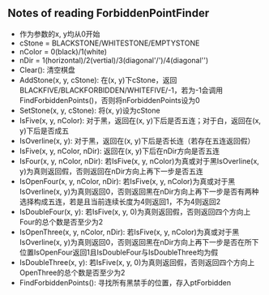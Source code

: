 ## Notes of reading ForbiddenPointFinder
- 作为参数的x, y均从0开始
- cStone = BLACKSTONE/WHITESTONE/EMPTYSTONE
- nColor = 0(black)/1(white)
- nDir = 1(horizontal)/2(vertial)/3(diagonal'/')/4(diagonal'\')
- Clear(): 清空棋盘
- AddStone(x, y, cStone): 在(x, y)下cStone，返回BLACKFIVE/BLACKFORBIDDEN/WHITEFIVE/-1，若为-1会调用FindForbiddenPoints()，否则将nForbiddenPoints设为0
- SetStone(x, y, cStone): 将(x, y)设为cStone
- IsFive(x, y, nColor): 对于黑，返回在(x, y)下后是否五连；对于白，返回在(x, y)下后是否成五
- IsOverline(x, y): 对于黑，返回在(x, y)下后是否长连（若存在五连返回假）
- IsFive(x, y, nColor, nDir): 返回在(x, y)下后在nDir方向是否五连
- IsFour(x, y, nColor, nDir): 若IsFive(x, y, nColor)为真或对于黑IsOverline(x, y)为真则返回假，否则返回在nDir方向上再下一步是否五连
- IsOpenFour(x, y, nColor, nDir): 若IsFive(x, y, nColor)为真或对于黑IsOverline(x, y)为真则返回0，否则返回黑在nDir方向上再下一步是否有两种选择构成五连，若是且当前连续长度为4则返回1，不为4则返回2
- IsDoubleFour(x, y): 若IsFive(x, y, 0)为真则返回假，否则返回四个方向上Four的总个数是否至少为2
- IsOpenThree(x, y, nColor, nDir): 若IsFive(x, y, nColor)为真或对于黑IsOverline(x, y)为真则返回0，否则返回黑在nDir方向上再下一步是否在所下位置IsOpenFour返回1且IsDoubleFour与IsDoubleThree均为假
- IsDoubleThree(x, y): 若IsFive(x, y, 0)为真则返回假，否则返回四个方向上OpenThree的总个数是否至少为2
- FindForbiddenPoints(): 寻找所有黑禁手的位置，存入ptForbidden
